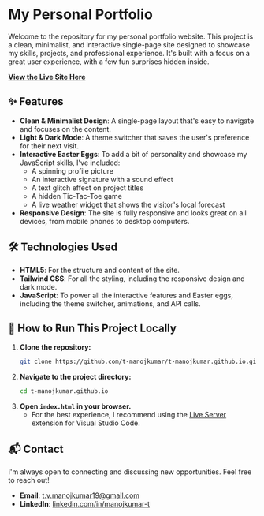 # My Personal Portfolio

Welcome to the repository for my personal portfolio website. This project is a clean, minimalist, and interactive single-page site designed to showcase my skills, projects, and professional experience. It's built with a focus on a great user experience, with a few fun surprises hidden inside.

**[View the Live Site Here](https://t-manojkumar.github.io/)**

## ✨ Features

* **Clean & Minimalist Design**: A single-page layout that's easy to navigate and focuses on the content.
* **Light & Dark Mode**: A theme switcher that saves the user's preference for their next visit.
* **Interactive Easter Eggs**: To add a bit of personality and showcase my JavaScript skills, I've included:
    * A spinning profile picture
    * An interactive signature with a sound effect
    * A text glitch effect on project titles
    * A hidden Tic-Tac-Toe game
    * A live weather widget that shows the visitor's local forecast
* **Responsive Design**: The site is fully responsive and looks great on all devices, from mobile phones to desktop computers.

## 🛠️ Technologies Used

* **HTML5**: For the structure and content of the site.
* **Tailwind CSS**: For all the styling, including the responsive design and dark mode.
* **JavaScript**: To power all the interactive features and Easter eggs, including the theme switcher, animations, and API calls.

## 🚀 How to Run This Project Locally

1.  **Clone the repository:**
    ```bash
    git clone https://github.com/t-manojkumar/t-manojkumar.github.io.git
    ```
2.  **Navigate to the project directory:**
    ```bash
    cd t-manojkumar.github.io
    ```
3.  **Open `index.html` in your browser.**
    * For the best experience, I recommend using the [Live Server](https://marketplace.visualstudio.com/items?itemName=ritwickdey.LiveServer) extension for Visual Studio Code.

## 📬 Contact

I'm always open to connecting and discussing new opportunities. Feel free to reach out!

* **Email**: [t.v.manojkumar19@gmail.com](mailto:t.v.manojkumar19@gmail.com)
* **LinkedIn**: [linkedin.com/in/manojkumar-t](https://linkedin.com/in/manojkumar-t)
